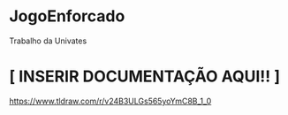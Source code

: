 # JogoEnforcado
Trabalho da Univates

# [ INSERIR DOCUMENTAÇÃO AQUI!! ]

https://www.tldraw.com/r/v24B3ULGs565yoYmC8B_1_0